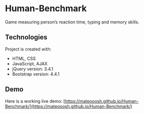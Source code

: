 # Human-Benchmark
Game measuring person’s reaction time, typing and memory skills.

## Technologies
 Project is created with:
* HTML, CSS
* JavaScript, AJAX
* jQuery version: 3.4.1
* Bootstrap version: 4.4.1


## Demo
Here is a working live demo: [https://mateooosh.github.io/Human-Benchmark/](https://mateooosh.github.io/Human-Benchmark/)



